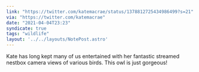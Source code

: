 ```yaml
---
link: "https://twitter.com/katemacrae/status/1378812725434986499?s=21"
via: "https://twitter.com/katemacrae"
date: "2021-04-04T23:23"
syndicate: true
tags: "wildlife"
layout: '../../layouts/NotePost.astro'
---
```

Kate has long kept many of us entertained with her fantastic streamed nestbox camera views of various birds. This owl is just gorgeous!